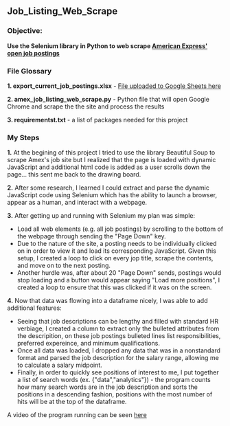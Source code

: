 ## Job_Listing_Web_Scrape

### Objective:
**Use the Selenium library in Python to web scrape [American Express' open job postings](https://aexp.eightfold.ai/careers?intlink=us-amex-career-en-us-home-findalljobs)**

### File Glossary
**1. export_current_job_postings.xlsx** - [File uploaded to Google Sheets here](https://docs.google.com/spreadsheets/d/1HljzjnqWC5c-imBxmA5Fb-VG9ZW3g45FBBAyX-RVwZo/edit?usp=sharing)

**2. amex_job_listing_web_scrape.py** - Python file that will open Google Chrome and scrape the the site and process the results

**3. requirementst.txt** - a list of packages needed for this project

### My Steps
**1.** At the begining of this project I tried to use the library Beautiful Soup to scrape Amex's job site but I realized that the page is loaded with dynamic JavaScript and additional html code is added as a user scrolls down the page... this sent me back to the drawing board.

**2.** After some research, I learned I could extract and parse the dynamic JavaScript code using Selenium which has the ability to launch a browser, appear as a human, and interact with a webpage. 

**3.** After getting up and running with Selenium my plan was simple:
- Load all web elements (e.g. all job postings) by scrolling to the bottom of the webpage through sending the "Page Down" key. 
- Due to the nature of the site, a posting needs to be individually clicked on in order to view it and load its corresponding JavaScript. Given this setup, I created a loop to click on every jop title, scrape the contents, and move on to the next posting.
- Another hurdle was, after about 20 "Page Down" sends, postings would stop loading and a button would appear saying "Load more positions", I created a loop to ensure that this was clicked if it was on the screen.

**4.** Now that data was flowing into a dataframe nicely, I was able to add additional features:
- Seeing that job descriptions can be lengthy and filled with standard HR verbiage, I created a column to extract only the bulleted attributes from the descripition, on these job postings bulleted lines list responsibilities, preferred expereince, and minimum qualifications.
- Once all data was loaded, I dropped any data that was in a nonstandard format and parsed the job description for the salary range, allowing me to calculate a salary midpoint.
- Finally, in order to quickly see positions of interest to me, I put together a list of search words (ex. {"data","analytics"}) - the program counts how many search words are in the job description and sorts the positions in a descending fashion, positions with the most number of hits will be at the top of the dataframe.

A video of the program running can be seen [here](https://www.youtube.com/watch?v=smIsr_H56MY&ab_channel=JacobShughrue)
